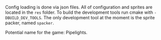 Config loading is done via json files.
All of configuration and sprites are located in the `res` folder.
To build the development tools run cmake with `-DBUILD_DEV_TOOLS`.
The only development tool at the moment is the sprite packer, named `spacker`.

Potential name for the game: Pipelights.

